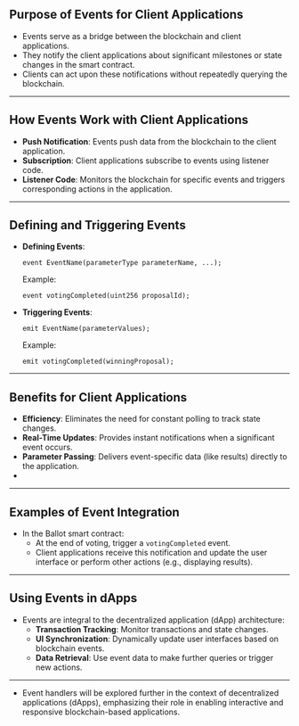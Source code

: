 

## **Purpose of Events for Client Applications**

- Events serve as a bridge between the blockchain and client applications.
- They notify the client applications about significant milestones or state changes in the smart contract.
- Clients can act upon these notifications without repeatedly querying the blockchain.

---
## **How Events Work with Client Applications**

- **Push Notification**: Events push data from the blockchain to the client application.
- **Subscription**: Client applications subscribe to events using listener code.
- **Listener Code**: Monitors the blockchain for specific events and triggers corresponding actions in the application.

---
## **Defining and Triggering Events**

- **Defining Events**:
    
    ```solidity
    event EventName(parameterType parameterName, ...);
    ```
    
    Example:
    
    ```solidity
    event votingCompleted(uint256 proposalId);
    ```
    
- **Triggering Events**:
    
    ```solidity
    emit EventName(parameterValues);
    ```
    
    Example:
    
    ```solidity
    emit votingCompleted(winningProposal);
    ```

---    
## **Benefits for Client Applications**

- **Efficiency**: Eliminates the need for constant polling to track state changes.
- **Real-Time Updates**: Provides instant notifications when a significant event occurs.
- **Parameter Passing**: Delivers event-specific data (like results) directly to the application.
- 
---
## **Examples of Event Integration**

- In the Ballot smart contract:
    - At the end of voting, trigger a `votingCompleted` event.
    - Client applications receive this notification and update the user interface or perform other actions (e.g., displaying results).

---
## **Using Events in dApps**

- Events are integral to the decentralized application (dApp) architecture:
    - **Transaction Tracking**: Monitor transactions and state changes.
    - **UI Synchronization**: Dynamically update user interfaces based on blockchain events.
    - **Data Retrieval**: Use event data to make further queries or trigger new actions.

---

- Event handlers will be explored further in the context of decentralized applications (dApps), emphasizing their role in enabling interactive and responsive blockchain-based applications.